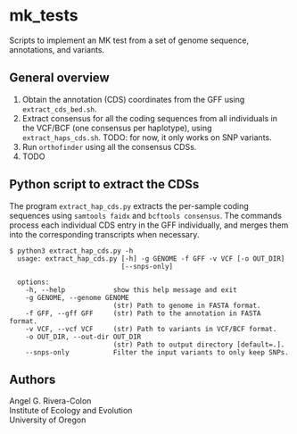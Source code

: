 # mk_tests

Scripts to implement an MK test from a set of genome sequence, annotations, 
and variants.

## General overview

1. Obtain the annotation (CDS) coordinates from the GFF using `extract_cds_bed.sh`.
2. Extract consensus for all the coding sequences from all individuals in the VCF/BCF (one consensus 
per haplotype), using `extract_haps_cds.sh`. TODO: for now, it only works on SNP variants.
3. Run `orthofinder` using all the consensus CDSs.
4. TODO

## Python script to extract the CDSs

The program `extract_hap_cds.py` extracts the per-sample coding sequences using 
`samtools faidx` and `bcftools consensus`. The commands process each individual 
CDS entry in the GFF individually, and merges them into the corresponding 
transcripts when necessary.

```
$ python3 extract_hap_cds.py -h
  usage: extract_hap_cds.py [-h] -g GENOME -f GFF -v VCF [-o OUT_DIR] 
                            [--snps-only]

  options:
    -h, --help            show this help message and exit
    -g GENOME, --genome GENOME
                          (str) Path to genome in FASTA format.
    -f GFF, --gff GFF     (str) Path to the annotation in FASTA format.
    -v VCF, --vcf VCF     (str) Path to variants in VCF/BCF format.
    -o OUT_DIR, --out-dir OUT_DIR
                          (str) Path to output directory [default=.].
    --snps-only           Filter the input variants to only keep SNPs.
```

## Authors

Angel G. Rivera-Colon  
Institute of Ecology and Evolution  
University of Oregon
